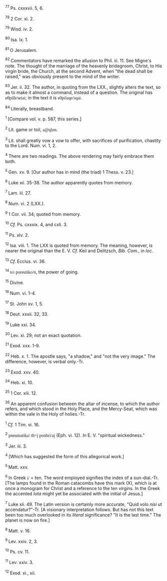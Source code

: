 <body>
 <p><a name="P5101_1537948"></a>
 <sup>77 </sup>Ps. cxxxvii. 5, 6. </p>
 
 <p><a name="P5102_1538408"></a>
 <sup>78 </sup>2 Cor. xi. 2.</p>
 
 <p><a name="P5103_1538499"></a>
 <sup>79 </sup>Wisd. iv. 2.</p>
 
 <p><a name="P5104_1538566"></a>
 <sup>80 </sup>Isa. lx. 1.</p>
 
 <p><a name="P5105_1538598"></a>
 <sup>81 </sup>O Jerusalem.</p>
 
 <p><a name="P5106_1538776"></a>
 <sup>82 </sup>Commentators have remarked the allusion to Phil. iii. 11. See Migne's note. The thought of the marriage of the heavenly bridegroom, Christ, to His virgin bride, the Church, at the second Advent, when "the dead shall be raised," was obviously present to the mind of the writer.</p>
 
 <p><a name="P5110_1539668"></a>
 <sup>83 </sup>Jer. ii. 32. The author, in quoting from the LXX., slightly alters the text, so as to make it almost a command, instead of a question. The original has <font face="SPIonic">e0pilh/setai</font>; in the text it is <font face="SPIonic">e0pilaqe/sqai</font>.</p>
 
 <p><a name="P5111_1539943"></a>
 <sup>84 </sup>Literally, breastband.</p>
 
 <p><a name="P5119_1541069"></a>
 <sup>1 </sup>[Compare vol. v. p. 587, this series.]</p>
 
 <p><a name="P5121_1541490"></a>
 <sup>2 </sup>Lit. game or toil, <font face="SPIonic">a@qlon</font>.</p>
 
 <p><a name="P5122_1541915"></a>
 <sup>3 </sup>Lit. shall greatly vow a vow to offer, with sacrifices of purification, chastity to the Lord. Num. vi. 1, 2.</p>
 
 <p><a name="P5126_1542639"></a>
 <sup>4 </sup>There are two readings. The above rendering may fairly embrace them both.</p>
 
 <p><a name="P5127_1543034"></a>
 <sup>5 </sup>Gen. xv. 9. [Our author has in mind (the triad) 1 Thess. v. 23.] </p>
 
 <p><a name="P5129_1544610"></a>
 <sup>6 </sup>Luke xii. 35-38. The author apparently quotes from memory.</p>
 
 <p><a name="P5133_1546145"></a>
 <sup>7 </sup>Lam. iii. 27.</p>
 
 <p><a name="P5137_1547221"></a>
 <sup>8 </sup>Num. vi. 2 (LXX.).</p>
 
 <p><a name="P5138_1547601"></a>
 <sup>9 </sup>1 Cor. vii. 34; quoted from memory.</p>
 
 <p><a name="P5139_1548271"></a>
 <sup>10 </sup><i>Cf.</i> Ps. cxxxix. 4, and cxli. 3.</p>
 
 <p><a name="P5140_1548406"></a>
 <sup>11 </sup>Ps. xlv. 2. </p>
 
 <p><a name="P5141_1548724"></a>
 <sup>12 </sup>Isa. viii. 1. The LXX is quoted from memory. The meaning, however, is nearer the original than the E. V. <i>Cf.</i> Keil and Delitzsch, <i>Bib. Com.</i>, <i>in loc.</i></p>
 
 <p><a name="P5142_1549415"></a>
 <sup>13 </sup><i>Cf.</i> Ecclus. vi. 36.</p>
 
 <p><a name="P5143_1549650"></a>
 <sup>14 </sup><font face="SPIonic">to\ poreutiko/n</font>, the power of going.</p>
 
 <p><a name="P5144_1549877"></a>
 <sup>15 </sup>Divine.</p>
 
 <p><a name="P5148_1550533"></a>
 <sup>16 </sup>Num. vi. 1-4.</p>
 
 <p><a name="P5149_1551597"></a>
 <sup>17 </sup>St. John xv. 1, 5.</p>
 
 <p><a name="P5150_1551831"></a>
 <sup>18 </sup>Deut. xxxii. 32, 33.</p>
 
 <p><a name="P5151_1553041"></a>
 <sup>19 </sup>Luke xxi. 34. </p>
 
 <p><a name="P5155_1554533"></a>
 <sup>20 </sup>Lev. xi. 29; not an exact quotation.</p>
 
 <p><a name="P5157_1555353"></a>
 <sup>21 </sup>Exod. xxx. 1-9.</p>
 
 <p><a name="P5161_1556268"></a>
 <sup>22 </sup>Heb. x. 1. The apostle says, "a shadow," and "not the very image." The difference, however, is verbal only.-Tr.</p>
 
 <p><a name="P5162_1556727"></a>
 <sup>23 </sup>Exod. xxv. 40.</p>
 
 <p><a name="P5163_1557534"></a>
 <sup>24 </sup>Heb. xi. 10.</p>
 
 <p><a name="P5164_1557600"></a>
 <sup>25 </sup>1 Cor. xiii. 12.</p>
 
 <p><a name="P5168_1558268"></a>
 <sup>26 </sup>An apparent confusion between the altar of incense, to which the author refers, and which stood in the Holy Place, and the Mercy-Seat, which was within the vale in the Holy of holies.-Tr. </p>
 
 <p><a name="P5178_1561213"></a>
 <sup>1 </sup><i>Cf.</i> 1 Tim. vi. 16.</p>
 
 <p><a name="P5179_1561530"></a>
 <sup>2 </sup><font face="SPIonic">pneumatika\ th=j ponhri/aj</font> (Eph. vi. 12). In E. V. "spiritual wickedness."</p>
 
 <p><a name="P5180_1561795"></a>
 <sup>3 </sup>Jer. iii. 3.</p>
 
 <p><a name="P5183_1562173"></a>
 <sup>4 </sup>[Which has suggested the form of this allegorical work.]</p>
 
 <p><a name="P5188_1563801"></a>
 <sup>5 </sup>Matt. xxv.</p>
 
 <p><a name="P5189_1564031"></a>
 <sup>6 </sup>In Greek <font face="SPIonic">i/</font> = ten. The word employed signifies the index of a sun-dial.-Tr. [The lamps found in the Roman catacombs have this mark (X), which is at once a monogram for Christ and a reference to the ten virgins. In the Greek the accented <i>Iota</i> might yet be associated with the initial of Jesus.] </p>
 
 <p><a name="P5190_1566057"></a>
 <sup>7 </sup>Luke xii. 49. The Latin version is certainly more accurate, "Quid volo <i>nisi</i> ut accendatur?"-Tr. [A visionary interpretation follows. But has not this text been too much overlooked in its <i>literal</i> significance? "It is the last time." The planet is now on fire.]</p>
 
 <p><a name="P5191_1566803"></a>
 <sup>8 </sup>Matt. v. 16.</p>
 
 <p><a name="P5195_1566895"></a>
 <sup>9 </sup>Lev. xxiv. 2, 3.</p>
 
 <p><a name="P5196_1567378"></a>
 <sup>10 </sup>Ps. cv. 11.</p>
 
 <p><a name="P5197_1567522"></a>
 <sup>11 </sup>Lev. xxiv. 3.</p>
 
 <p><a name="P5199_1568689"></a>
 <sup>12 </sup>Exod. xi., xii.</p>
 
 </body>